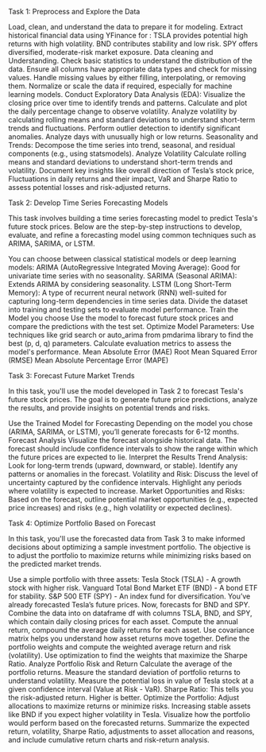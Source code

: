 Task 1: Preprocess and Explore the Data

Load, clean, and understand the data to prepare it for modeling.
Extract historical financial data using YFinance for :
TSLA provides potential high returns with high volatility.
BND contributes stability and low risk.
SPY offers diversified, moderate-risk market exposure.
Data cleaning and Understanding.
Check basic statistics to understand the distribution of the data.
Ensure all columns have appropriate data types and check for missing values.
Handle missing values by either filling, interpolating, or removing them.
Normalize or scale the data if required, especially for machine learning models.
Conduct Exploratory Data Analysis (EDA):
Visualize the closing price over time to identify trends and patterns.
Calculate and plot the daily percentage change to observe volatility.
Analyze volatility by calculating rolling means and standard deviations to understand short-term trends and fluctuations.
Perform outlier detection to identify significant anomalies.
Analyze days with unusually high or low returns.
Seasonality and Trends:
Decompose the time series into trend, seasonal, and residual components (e.g., using statsmodels).
Analyze Volatility
Calculate rolling means and standard deviations to understand short-term trends and volatility.
Document key insights like overall direction of Tesla’s stock price, Fluctuations in daily returns and their impact, VaR and Sharpe Ratio to assess potential losses and risk-adjusted returns.


Task 2: Develop Time Series Forecasting Models

This task involves building a time series forecasting model to predict Tesla's future stock prices. Below are the step-by-step instructions to develop, evaluate, and refine a forecasting model using common techniques such as ARIMA, SARIMA, or LSTM.

You can choose between classical statistical models or deep learning models:
ARIMA (AutoRegressive Integrated Moving Average): Good for univariate time series with no seasonality.
SARIMA (Seasonal ARIMA): Extends ARIMA by considering seasonality.
LSTM (Long Short-Term Memory): A type of recurrent neural network (RNN) well-suited for capturing long-term dependencies in time series data.
Divide the dataset into training and testing sets to evaluate model performance.
 Train the Model you choose 
Use the model to forecast future stock prices and compare the predictions with the test set.
Optimize Model Parameters:
Use techniques like grid search or auto_arima from pmdarima library to find the best (p, d, q) parameters.
Calculate evaluation metrics to assess the model's performance.
Mean Absolute Error (MAE)
Root Mean Squared Error (RMSE)
Mean Absolute Percentage Error (MAPE)


Task 3: Forecast Future Market Trends

In this task, you'll use the model developed in Task 2 to forecast Tesla's future stock prices. The goal is to generate future price predictions, analyze the results, and provide insights on potential trends and risks.

Use the Trained Model for Forecasting
Depending on the model you chose (ARIMA, SARIMA, or LSTM), you’ll generate forecasts for  6-12 months.
Forecast Analysis
Visualize the forecast alongside historical data.
The forecast should include confidence intervals to show the range within which the future prices are expected to lie.
Interpret the Results
Trend Analysis:
Look for long-term trends (upward, downward, or stable).
Identify any patterns or anomalies in the forecast.
Volatility and Risk:
Discuss the level of uncertainty captured by the confidence intervals.
Highlight any periods where volatility is expected to increase.
Market Opportunities and Risks:
Based on the forecast, outline potential market opportunities (e.g., expected price increases) and risks (e.g., high volatility or expected declines).


Task 4: Optimize Portfolio Based on Forecast

In this task, you'll use the forecasted data from Task 3 to make informed decisions about optimizing a sample investment portfolio. The objective is to adjust the portfolio to maximize returns while minimizing risks based on the predicted market trends.

Use a simple portfolio with three assets:
Tesla Stock (TSLA) - A growth stock with higher risk.
Vanguard Total Bond Market ETF (BND) - A bond ETF for stability.
S&P 500 ETF (SPY) - An index fund for diversification.
You’ve already forecasted Tesla’s future prices. Now, forecasts for BND and SPY. 
Combine the data into on dataframe df with columns TSLA, BND, and SPY, which contain daily closing prices for each asset.
Compute the annual return, compound the average daily returns for each asset.
Use covariance matrix helps you understand how asset returns move together.
Define the portfolio weights and compute the weighted average return and risk (volatility).
Use optimization to find the weights that maximize the Sharpe Ratio.
Analyze Portfolio Risk and Return
Calculate the average of the portfolio returns.
Measure the standard deviation of portfolio returns to understand volatility.
Measure the potential loss in value of Tesla stock at a given confidence interval (Value at Risk - VaR).
Sharpe Ratio: This tells you the risk-adjusted return. Higher is better.
Optimize the Portfolio:
Adjust allocations to maximize returns or minimize risks.
Increasing stable assets like BND if you expect higher volatility in Tesla.
Visualize how the portfolio would perform based on the forecasted returns.
Summarize the expected return, volatility, Sharpe Ratio, adjustments to asset allocation and reasons, and include cumulative return charts and risk-return analysis.